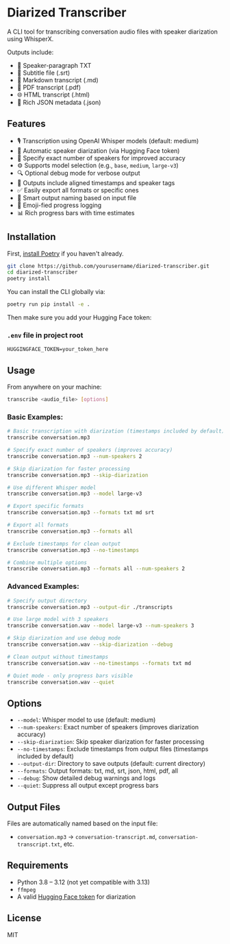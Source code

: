 # Diarized Transcriber

A CLI tool for transcribing conversation audio files with speaker diarization using WhisperX.

Outputs include:

- 📝 Speaker-paragraph TXT
- 💬 Subtitle file (.srt)
- 🧾 Markdown transcript (.md)
- 📄 PDF transcript (.pdf)
- 🌐 HTML transcript (.html)
- 🔢 Rich JSON metadata (.json)

## Features

- 🎙️ Transcription using OpenAI Whisper models (default: medium)
- 🧠 Automatic speaker diarization (via Hugging Face token)
- 🎯 Specify exact number of speakers for improved accuracy
- ⚙️ Supports model selection (e.g., `base`, `medium`, `large-v3`)
- 🔍 Optional debug mode for verbose output
- 🧵 Outputs include aligned timestamps and speaker tags
- ✅ Easily export all formats or specific ones
- 📁 Smart output naming based on input file
- 🎨 Emoji-fied progress logging
- 📊 Rich progress bars with time estimates

## Installation

First, [install Poetry](https://python-poetry.org/docs/#installation) if you haven't already.

```bash
git clone https://github.com/yourusername/diarized-transcriber.git
cd diarized-transcriber
poetry install
```

You can install the CLI globally via:

```bash
poetry run pip install -e .
```

Then make sure you add your Hugging Face token:

### `.env` file in project root

```env
HUGGINGFACE_TOKEN=your_token_here
```

## Usage

From anywhere on your machine:

```bash
transcribe <audio_file> [options]
```

### Basic Examples:

```bash
# Basic transcription with diarization (timestamps included by default)
transcribe conversation.mp3

# Specify exact number of speakers (improves accuracy)
transcribe conversation.mp3 --num-speakers 2

# Skip diarization for faster processing
transcribe conversation.mp3 --skip-diarization

# Use different Whisper model
transcribe conversation.mp3 --model large-v3

# Export specific formats
transcribe conversation.mp3 --formats txt md srt

# Export all formats
transcribe conversation.mp3 --formats all

# Exclude timestamps for clean output
transcribe conversation.mp3 --no-timestamps

# Combine multiple options
transcribe conversation.mp3 --formats all --num-speakers 2
```

### Advanced Examples:

```bash
# Specify output directory
transcribe conversation.mp3 --output-dir ./transcripts

# Use large model with 3 speakers
transcribe conversation.wav --model large-v3 --num-speakers 3

# Skip diarization and use debug mode
transcribe conversation.wav --skip-diarization --debug

# Clean output without timestamps
transcribe conversation.wav --no-timestamps --formats txt md

# Quiet mode - only progress bars visible
transcribe conversation.wav --quiet
```

## Options

- `--model`: Whisper model to use (default: medium)
- `--num-speakers`: Exact number of speakers (improves diarization accuracy)
- `--skip-diarization`: Skip speaker diarization for faster processing
- `--no-timestamps`: Exclude timestamps from output files (timestamps included by default)
- `--output-dir`: Directory to save outputs (default: current directory)
- `--formats`: Output formats: txt, md, srt, json, html, pdf, all
- `--debug`: Show detailed debug warnings and logs
- `--quiet`: Suppress all output except progress bars

## Output Files

Files are automatically named based on the input file:

- `conversation.mp3` → `conversation-transcript.md`, `conversation-transcript.txt`, etc.

## Requirements

- Python 3.8 – 3.12 (not yet compatible with 3.13)
- `ffmpeg`
- A valid [Hugging Face token](https://huggingface.co/settings/tokens) for diarization

## License

MIT
